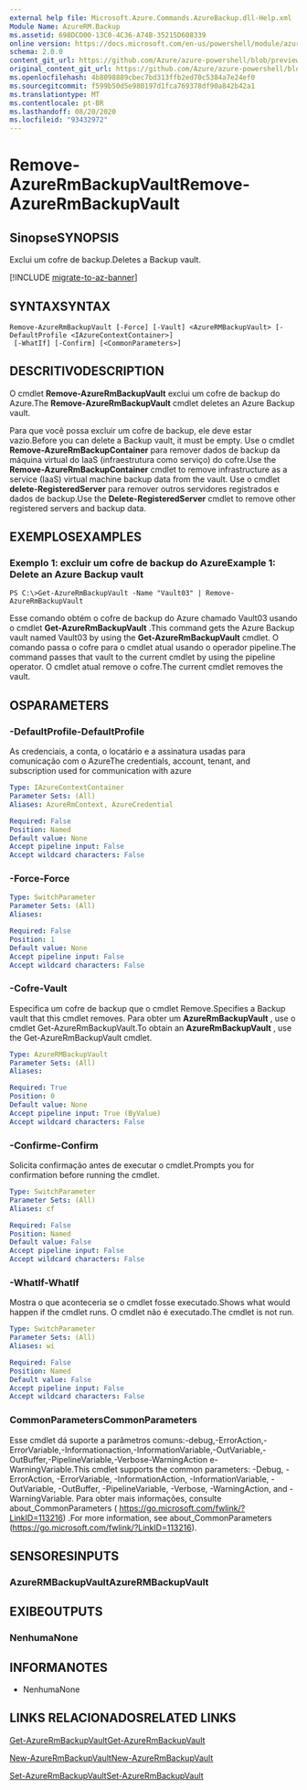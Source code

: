 ```yaml
---
external help file: Microsoft.Azure.Commands.AzureBackup.dll-Help.xml
Module Name: AzureRM.Backup
ms.assetid: 698DCD00-13C0-4C36-A74B-35215D608339
online version: https://docs.microsoft.com/en-us/powershell/module/azurerm.backup/remove-azurermbackupvault
schema: 2.0.0
content_git_url: https://github.com/Azure/azure-powershell/blob/preview/src/ResourceManager/AzureBackup/Commands.AzureBackup/help/Remove-AzureRmBackupVault.md
original_content_git_url: https://github.com/Azure/azure-powershell/blob/preview/src/ResourceManager/AzureBackup/Commands.AzureBackup/help/Remove-AzureRmBackupVault.md
ms.openlocfilehash: 4b8098889cbec7bd313ffb2ed70c5384a7e24ef0
ms.sourcegitcommit: f599b50d5e980197d1fca769378df90a842b42a1
ms.translationtype: MT
ms.contentlocale: pt-BR
ms.lasthandoff: 08/20/2020
ms.locfileid: "93432972"
---
```

# <span data-ttu-id="c0a70-101">Remove-AzureRmBackupVault</span><span class="sxs-lookup"><span data-stu-id="c0a70-101">Remove-AzureRmBackupVault</span></span>

## <span data-ttu-id="c0a70-102">Sinopse</span><span class="sxs-lookup"><span data-stu-id="c0a70-102">SYNOPSIS</span></span>
<span data-ttu-id="c0a70-103">Exclui um cofre de backup.</span><span class="sxs-lookup"><span data-stu-id="c0a70-103">Deletes a Backup vault.</span></span>

[!INCLUDE [migrate-to-az-banner](../../includes/migrate-to-az-banner.md)]

## <span data-ttu-id="c0a70-104">SYNTAX</span><span class="sxs-lookup"><span data-stu-id="c0a70-104">SYNTAX</span></span>

```
Remove-AzureRmBackupVault [-Force] [-Vault] <AzureRMBackupVault> [-DefaultProfile <IAzureContextContainer>]
 [-WhatIf] [-Confirm] [<CommonParameters>]
```

## <span data-ttu-id="c0a70-105">DESCRITIVO</span><span class="sxs-lookup"><span data-stu-id="c0a70-105">DESCRIPTION</span></span>
<span data-ttu-id="c0a70-106">O cmdlet **Remove-AzureRmBackupVault** exclui um cofre de backup do Azure.</span><span class="sxs-lookup"><span data-stu-id="c0a70-106">The **Remove-AzureRmBackupVault** cmdlet deletes an Azure Backup vault.</span></span>

<span data-ttu-id="c0a70-107">Para que você possa excluir um cofre de backup, ele deve estar vazio.</span><span class="sxs-lookup"><span data-stu-id="c0a70-107">Before you can delete a Backup vault, it must be empty.</span></span>
<span data-ttu-id="c0a70-108">Use o cmdlet **Remove-AzureRmBackupContainer** para remover dados de backup da máquina virtual do IaaS (infraestrutura como serviço) do cofre.</span><span class="sxs-lookup"><span data-stu-id="c0a70-108">Use the **Remove-AzureRmBackupContainer** cmdlet to remove infrastructure as a service (IaaS) virtual machine backup data from the vault.</span></span>
<span data-ttu-id="c0a70-109">Use o cmdlet **delete-RegisteredServer** para remover outros servidores registrados e dados de backup.</span><span class="sxs-lookup"><span data-stu-id="c0a70-109">Use the **Delete-RegisteredServer** cmdlet to remove other registered servers and backup data.</span></span>

## <span data-ttu-id="c0a70-110">EXEMPLOS</span><span class="sxs-lookup"><span data-stu-id="c0a70-110">EXAMPLES</span></span>

### <span data-ttu-id="c0a70-111">Exemplo 1: excluir um cofre de backup do Azure</span><span class="sxs-lookup"><span data-stu-id="c0a70-111">Example 1: Delete an Azure Backup vault</span></span>
```
PS C:\>Get-AzureRmBackupVault -Name "Vault03" | Remove-AzureRmBackupVault
```

<span data-ttu-id="c0a70-112">Esse comando obtém o cofre de backup do Azure chamado Vault03 usando o cmdlet **Get-AzureRmBackupVault** .</span><span class="sxs-lookup"><span data-stu-id="c0a70-112">This command gets the Azure Backup vault named Vault03 by using the **Get-AzureRmBackupVault** cmdlet.</span></span>
<span data-ttu-id="c0a70-113">O comando passa o cofre para o cmdlet atual usando o operador pipeline.</span><span class="sxs-lookup"><span data-stu-id="c0a70-113">The command passes that vault to the current cmdlet by using the pipeline operator.</span></span>
<span data-ttu-id="c0a70-114">O cmdlet atual remove o cofre.</span><span class="sxs-lookup"><span data-stu-id="c0a70-114">The current cmdlet removes the vault.</span></span>

## <span data-ttu-id="c0a70-115">OS</span><span class="sxs-lookup"><span data-stu-id="c0a70-115">PARAMETERS</span></span>

### <span data-ttu-id="c0a70-116">-DefaultProfile</span><span class="sxs-lookup"><span data-stu-id="c0a70-116">-DefaultProfile</span></span>
<span data-ttu-id="c0a70-117">As credenciais, a conta, o locatário e a assinatura usadas para comunicação com o Azure</span><span class="sxs-lookup"><span data-stu-id="c0a70-117">The credentials, account, tenant, and subscription used for communication with azure</span></span>

```yaml
Type: IAzureContextContainer
Parameter Sets: (All)
Aliases: AzureRmContext, AzureCredential

Required: False
Position: Named
Default value: None
Accept pipeline input: False
Accept wildcard characters: False
```

### <span data-ttu-id="c0a70-118">-Force</span><span class="sxs-lookup"><span data-stu-id="c0a70-118">-Force</span></span>
```yaml
Type: SwitchParameter
Parameter Sets: (All)
Aliases: 

Required: False
Position: 1
Default value: None
Accept pipeline input: False
Accept wildcard characters: False
```

### <span data-ttu-id="c0a70-119">-Cofre</span><span class="sxs-lookup"><span data-stu-id="c0a70-119">-Vault</span></span>
<span data-ttu-id="c0a70-120">Especifica um cofre de backup que o cmdlet Remove.</span><span class="sxs-lookup"><span data-stu-id="c0a70-120">Specifies a Backup vault that this cmdlet removes.</span></span>
<span data-ttu-id="c0a70-121">Para obter um **AzureRmBackupVault** , use o cmdlet Get-AzureRmBackupVault.</span><span class="sxs-lookup"><span data-stu-id="c0a70-121">To obtain an **AzureRmBackupVault** , use the Get-AzureRmBackupVault cmdlet.</span></span>

```yaml
Type: AzureRMBackupVault
Parameter Sets: (All)
Aliases: 

Required: True
Position: 0
Default value: None
Accept pipeline input: True (ByValue)
Accept wildcard characters: False
```

### <span data-ttu-id="c0a70-122">-Confirme</span><span class="sxs-lookup"><span data-stu-id="c0a70-122">-Confirm</span></span>
<span data-ttu-id="c0a70-123">Solicita confirmação antes de executar o cmdlet.</span><span class="sxs-lookup"><span data-stu-id="c0a70-123">Prompts you for confirmation before running the cmdlet.</span></span>

```yaml
Type: SwitchParameter
Parameter Sets: (All)
Aliases: cf

Required: False
Position: Named
Default value: False
Accept pipeline input: False
Accept wildcard characters: False
```

### <span data-ttu-id="c0a70-124">-WhatIf</span><span class="sxs-lookup"><span data-stu-id="c0a70-124">-WhatIf</span></span>
<span data-ttu-id="c0a70-125">Mostra o que aconteceria se o cmdlet fosse executado.</span><span class="sxs-lookup"><span data-stu-id="c0a70-125">Shows what would happen if the cmdlet runs.</span></span>
<span data-ttu-id="c0a70-126">O cmdlet não é executado.</span><span class="sxs-lookup"><span data-stu-id="c0a70-126">The cmdlet is not run.</span></span>

```yaml
Type: SwitchParameter
Parameter Sets: (All)
Aliases: wi

Required: False
Position: Named
Default value: False
Accept pipeline input: False
Accept wildcard characters: False
```

### <span data-ttu-id="c0a70-127">CommonParameters</span><span class="sxs-lookup"><span data-stu-id="c0a70-127">CommonParameters</span></span>
<span data-ttu-id="c0a70-128">Esse cmdlet dá suporte a parâmetros comuns:-debug,-ErrorAction,-ErrorVariable,-Informationaction,-InformationVariable,-OutVariable,-OutBuffer,-PipelineVariable,-Verbose-WarningAction e-WarningVariable.</span><span class="sxs-lookup"><span data-stu-id="c0a70-128">This cmdlet supports the common parameters: -Debug, -ErrorAction, -ErrorVariable, -InformationAction, -InformationVariable, -OutVariable, -OutBuffer, -PipelineVariable, -Verbose, -WarningAction, and -WarningVariable.</span></span> <span data-ttu-id="c0a70-129">Para obter mais informações, consulte about_CommonParameters ( https://go.microsoft.com/fwlink/?LinkID=113216) .</span><span class="sxs-lookup"><span data-stu-id="c0a70-129">For more information, see about_CommonParameters (https://go.microsoft.com/fwlink/?LinkID=113216).</span></span>

## <span data-ttu-id="c0a70-130">SENSORES</span><span class="sxs-lookup"><span data-stu-id="c0a70-130">INPUTS</span></span>

### <span data-ttu-id="c0a70-131">AzureRMBackupVault</span><span class="sxs-lookup"><span data-stu-id="c0a70-131">AzureRMBackupVault</span></span>

## <span data-ttu-id="c0a70-132">EXIBE</span><span class="sxs-lookup"><span data-stu-id="c0a70-132">OUTPUTS</span></span>

### <span data-ttu-id="c0a70-133">Nenhuma</span><span class="sxs-lookup"><span data-stu-id="c0a70-133">None</span></span>

## <span data-ttu-id="c0a70-134">INFORMA</span><span class="sxs-lookup"><span data-stu-id="c0a70-134">NOTES</span></span>
* <span data-ttu-id="c0a70-135">Nenhuma</span><span class="sxs-lookup"><span data-stu-id="c0a70-135">None</span></span>

## <span data-ttu-id="c0a70-136">LINKS RELACIONADOS</span><span class="sxs-lookup"><span data-stu-id="c0a70-136">RELATED LINKS</span></span>

[<span data-ttu-id="c0a70-137">Get-AzureRmBackupVault</span><span class="sxs-lookup"><span data-stu-id="c0a70-137">Get-AzureRmBackupVault</span></span>](./Get-AzureRmBackupVault.md)

[<span data-ttu-id="c0a70-138">New-AzureRmBackupVault</span><span class="sxs-lookup"><span data-stu-id="c0a70-138">New-AzureRmBackupVault</span></span>](./New-AzureRmBackupVault.md)

[<span data-ttu-id="c0a70-139">Set-AzureRmBackupVault</span><span class="sxs-lookup"><span data-stu-id="c0a70-139">Set-AzureRmBackupVault</span></span>](./Set-AzureRmBackupVault.md)


